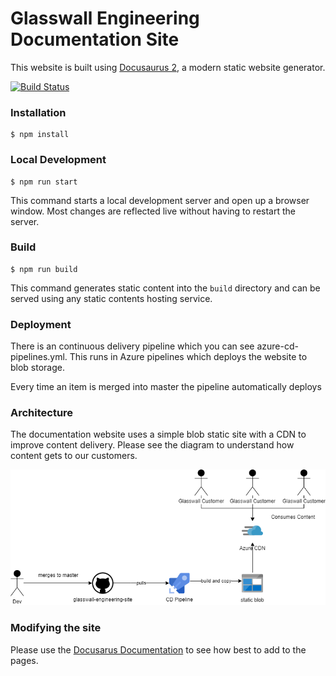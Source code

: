 # Glasswall Engineering Documentation Site

This website is built using [Docusaurus 2](https://v2.docusaurus.io/), a modern static website generator.

[![Build Status](https://dev.azure.com/glasswall/Glasswall%20Cloud/_apis/build/status/Glasswall.Engineering.Site/filetrust.glasswall-engineering-site?branchName=master)](https://dev.azure.com/glasswall/Glasswall%20Cloud/_build/latest?definitionId=468&branchName=master)

### Installation

```
$ npm install
```

### Local Development

```
$ npm run start
```

This command starts a local development server and open up a browser window. Most changes are reflected live without having to restart the server.

### Build

```
$ npm run build
```

This command generates static content into the `build` directory and can be served using any static contents hosting service.

### Deployment

There is an continuous delivery pipeline which you can see azure-cd-pipelines.yml. This runs in Azure pipelines which deploys the website to blob storage.

Every time an item is merged into master the pipeline automatically deploys

### Architecture 

The documentation website uses a simple blob static site with a CDN to improve content delivery. Please see the diagram to understand how content gets to our customers.

![Architecture](/readme-content/Engineering-Site.png)

### Modifying the site

Please use the [Docusarus Documentation](https://v2.docusaurus.io/docs/2.0.0-alpha.43/creating-pages) to see how best to add to the pages.
